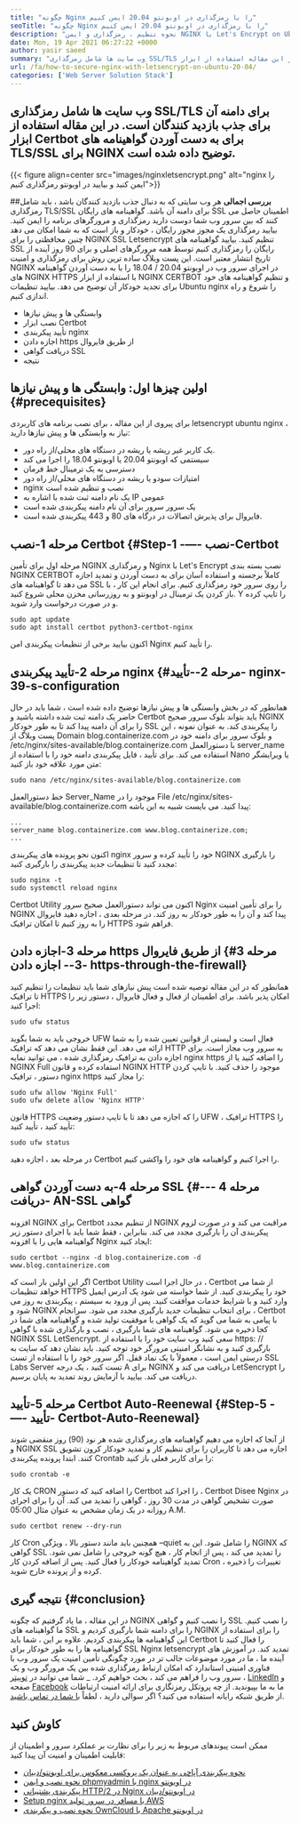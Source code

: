 ```yaml
---
title: "چگونه Nginx را با رمزگذاری در اوبونتو 20.04 ایمن کنیم" 
seoTitle: "چگونه Nginx را با رمزگذاری در اوبونتو 20.04 ایمن کنیم" 
description: "نحوه تنظیم ، رمزگذاری و ایمن NGINX با Let's Encrypt on Ubuntu. بیایید مشتری را رمزگذاری کنیم تا گواهینامه هایی را برای پیکربندی خودکار NGINX ایجاد کنیم." 
date: Mon, 19 Apr 2021 06:27:22 +0000
author: yasir saeed
summary: "وب سایت ها شامل رمزگذاری SSL/TLS برای دامنه آن برای جذب بازدید کنندگان هستند. در این مقاله استفاده از ابزار Certbot برای به دست آوردن گواهینامه های TLS/SSL برای NGINX توضیح داده شده است." 
url: /fa/how-to-secure-nginx-with-letsencrypt-on-ubuntu-20-04/
categories: ['Web Server Solution Stack']
---
```


## وب سایت ها شامل رمزگذاری SSL/TLS برای دامنه آن برای جذب بازدید کنندگان است. در این مقاله استفاده از ابزار Certbot برای به دست آوردن گواهینامه های TLS/SSL برای NGINX توضیح داده شده است.

{{< figure align=center src="images/nginxletsencrypt.png" alt="nginx را ایمن کنید و بیایید در اوبونتو رمزگذاری کنیم">}}


##**بررسی اجمالی**
هر وب سایتی که به دنبال جذب بازدید کنندگان باشد ، باید شامل رمزگذاری TLS/SSL برای دامنه آن باشد. گواهینامه های رایگان SSL اطمینان حاصل می کنند که بین سرور وب شما دوست دارید رمزگذاری و مرورگرهای برنامه را ایمن کنید. بیایید رمزگذاری یک مجوز مجوز رایگان ، خودکار و باز است که به شما امکان می دهد چنین محافظتی را برای NGINX SSL Letsencrypt تنظیم کنید. بیایید گواهینامه های SSL رایگان را رمزگذاری کنیم توسط همه مرورگرهای اصلی و برای 90 روز آینده از تاریخ انتشار معتبر است.
این پست وبلاگ ساده ترین روش برای رمزگذاری و امنیت NGINX در اجرای سرور وب در اوبونتو 20.04 / 18.04 را با به دست آوردن گواهینامه های NGINX HTTPS با استفاده از ابزار NGINX CERTBOT و تنظیم گواهینامه های خود برای تجدید خودکار آن توضیح می دهد. بیایید تنظیمات Ubuntu nginx را شروع و راه اندازی کنیم.
  * وابستگی ها و پیش نیازها
  * نصب ابزار Certbot
  * تأیید پیکربندی nginx
  * اجازه دادن https از طریق فایروال
  * دریافت گواهی SSL
  * نتیجه

## اولین چیزها اول: وابستگی ها و پیش نیازها   {#precequisites}
برای پیروی از این مقاله ، برای نصب برنامه های کاربردی letsencrypt ubuntu nginx ، نیاز به وابستگی ها و پیش نیازها دارید:
  * یک کاربر غیر ریشه یا ریشه در دستگاه های محلی/از راه دور.
  * سیستمی که اوبونتو 20.04 یا اوبونتو 18.04 را اجرا می کند
  * دسترسی به یک ترمینال خط فرمان
  * امتیازات سودو یا ریشه در دستگاه های محلی/از راه دور
  * nginx نصب و تنظیم شده است
  * یک نام دامنه ثبت شده با اشاره به IP عمومی
  * یک سرور سرور برای آن نام دامنه پیکربندی شده است
  * فایروال برای پذیرش اتصالات در درگاه های 80 و 443 پیکربندی شده است.

## مرحله 1-نصب Certbot   {#Step-1 -—- نصب-Certbot
مرحله اول برای تأمین NGINX و رمزگذاری Nginx با Let's Encrypt نصب بسته بندی NGINX CERTBOT کاملاً برجسته و استفاده آسان برای به دست آوردن و تمدید اجازه می دهد تا گواهینامه های SSL را روی سرور خود رمزگذاری کنیم. برای انجام این کار ، با باز کردن یک ترمینال در اوبونتو و به روزرسانی مخزن محلی شروع کنید. Y را تایپ کرده و در صورت درخواست وارد شوید.
```
sudo apt update
sudo apt install certbot python3-certbot-nginx

```
اکنون بیایید برخی از تنظیمات پیکربندی امن Nginx را تأیید کنیم.

## مرحله 2-تأیید پیکربندی nginx   {#مرحله 2--تأیید- nginx-39-s-configuration
همانطور که در بخش وابستگی ها و پیش نیازها توضیح داده شده است ، شما باید در حال حاضر یک دامنه ثبت شده داشته باشید و Certbot باید بتواند بلوک سرور صحیح NGINX را برای آن دامنه پیدا کند تا به طور خودکار SSL را پیکربندی کند. به عنوان نمونه ، این پست وبلاگ از Domain blog.containerize.com و بلوک سرور برای دامنه خود در /etc/nginx/sites-available/blog.containerize.com با دستورالعمل server_name استفاده می کند.
برای تأیید ، فایل پیکربندی دامنه خود را با استفاده از Nano یا ویرایشگر متن مورد علاقه خود باز کنید:
```
sudo nano /etc/nginx/sites-available/blog.containerize.com

```
خط دستورالعمل Server_Name موجود را در File /etc/nginx/sites-available/blog.containerize.com پیدا کنید. می بایست شبیه به این باشه:
```
...
server_name blog.containerize.com www.blog.containerize.com;
...
```
اکنون نحو پرونده های پیکربندی nginx خود را تأیید کرده و سرور NGINX را بارگیری مجدد کنید تا تنظیمات جدید پیکربندی را بارگیری کنید:
```
sudo nginx -t
sudo systemctl reload nginx

```
Certbot Utility اکنون می تواند دستورالعمل صحیح سرور Nginx را برای تأمین امنیت NGINX پیدا کند و آن را به طور خودکار به روز کند. در مرحله بعدی ، اجازه دهید فایروال را به روز کنیم تا امکان ترافیک HTTPS فراهم شود.

## مرحله 3-اجازه دادن https از طریق فایروال   {#مرحله 3 -3-- اجازه دادن https-through-the-firewall}
همانطور که در این مقاله توصیه شده است پیش نیازهای شما باید تنظیمات را تنظیم کنید تا ترافیک HTTPS امکان پذیر باشد. برای اطمینان از فعال و فعال فایروال ، دستور زیر را اجرا کنید:
```
sudo ufw status

```
خروجی باید به شما بگوید UFW فعال است و لیستی از قوانین تعیین شده را به شما ارائه می دهد. این فقط نشان می دهد که ترافیک HTTP به سرور وب مجاز است. برای اجازه دادن به ترافیک رمزگذاری شده ، می توانید نمایه nginx https را اضافه کنید یا از NGINX Full استفاده کرده و قانون NGINX HTTP موجود را حذف کنید. با تایپ کردن دستور ، ترافیک nginx https را مجاز کنید:
```
sudo ufw allow 'Nginx Full'
sudo ufw delete allow 'Nginx HTTP'

```
قانون HTTPS را که اجازه می دهد تا با تایپ دستور وضعیت UFW ، ترافیک HTTPS را تأیید کنید ، تأیید کنید:
```
sudo ufw status

```
در مرحله بعد ، اجازه دهید Certbot را اجرا کنیم و گواهینامه های خود را واکشی کنیم.

## مرحله 4-به دست آوردن گواهی SSL   {#مرحله 4 --- دریافت- AN-SSL گواهی
افزونه NGINX برای Certbot از تنظیم مجدد NGINX مراقبت می کند و در صورت لزوم پیکربندی آن را بارگیری مجدد می کند. بنابراین ، فقط شما باید با اجرای دستور زیر گواهینامه هایی را با افزونه Nginx ایجاد کنید:
```
sudo certbot --nginx -d blog.containerize.com -d www.blog.containerize.com

```
اگر این اولین بار است که Certbot Utility در حال اجرا است ، Certbot از شما می خواهد تنظیمات HTTPS خود را پیکربندی کنید. از شما خواسته می شود یک آدرس ایمیل وارد کنید و با شرایط خدمات موافقت کنید. پس از ورود به سیستم ، پیکربندی به روز می شود و NGINX برای انتخاب تنظیمات جدید بارگیری مجدد می شود. سرانجام ، Certbot با پیامی به شما می گوید که یک گواهی با موفقیت تولید شده و گواهینامه های شما در کجا ذخیره می شود.
گواهینامه های شما بارگیری ، نصب و بارگذاری شده با گواهی NGINX SSL LetSencrypt. سعی کنید وب سایت خود را با استفاده از https: // بارگیری کنید و به نشانگر امنیتی مرورگر خود توجه کنید. باید نشان دهد که سایت به درستی ایمن است ، معمولاً با یک نماد قفل. اگر سرور خود را با استفاده از تست SSL Labs Server تست کنید ، یک درجه A برای NGINX دریافت می کند و LetSencrypt را دریافت می کند.
بیایید با آزمایش روند تمدید به پایان برسیم.

## مرحله 5-تأیید Certbot Auto-Reenewal   {#Step-5 -—- تأیید- Certbot-Auto-Reenewal}
از آنجا که اجازه می دهیم گواهینامه های رمزگذاری شده هر نود (90) روز منقضی شوند و NGINX SSL اجازه می دهد تا کاربران را برای تنظیم کار و تمدید خودکار کرون تشویق کنند. ابتدا پرونده پیکربندی Crontab را برای کاربر فعلی باز کنید:
```
sudo crontab -e
```
یک کار CRON را اضافه کنید که دستور Certbot را اجرا کند ، Certbot Disee Nginx در صورت تشخیص گواهی در مدت 30 روز ، گواهی را تمدید می کند. آن را برای اجرای روزانه در یک زمان مشخص به عنوان مثال 05:00 A.M.
```
sudo certbot renew --dry-run

```
کار Cron همچنین باید مانند دستور بالا ، ویژگی –quiet را شامل شود. این به NGINX که گواهی SSL را تمدید می کند ، پس از انجام کار ، هیچ گونه خروجی را شامل نمی شود. تمدید گواهینامه خودکار را فعال کنید. پس از اضافه کردن کار Cron ، تغییرات را ذخیره کرده و از پرونده خارج شوید.

## نتیجه گیری   {#conclusion}
در این مقاله ، ما یاد گرفتیم که چگونه NGINX را نصب کنیم و گواهی SSL را نصب کنیم. ما گواهینامه های SSL را برای دامنه شما بارگیری کردیم و NGINX را برای استفاده از این گواهینامه ها پیکربندی کردیم. علاوه بر این ، شما باید Certbot را فعال کنید تا گواهینامه ها را به طور خودکار برای SSL Nginx letsencrypt تمدید کند. در آموزش های آینده ما ، ما در مورد موضوعات جالب تر در مورد چگونگی تأمین امنیت یک سرور وب با فناوری امنیتی استاندارد که امکان ارتباط رمزگذاری شده بین یک مرورگر وب و یک سرور وب را فراهم می کند ، بحث خواهیم کرد.
_ شما می توانید در [توییتر][1] ، [LinkedIn][2] و صفحه [Facebook][3] ما به ما بپیوندید. از چه پروتکل رمزنگاری برای ارائه امنیت ارتباطات از طریق شبکه رایانه استفاده می کنید؟ اگر سوالی دارید ، لطفاً [با شما در تماس باشید][4].

## کاوش کنید
ممکن است پیوندهای مربوط به زیر را برای نظارت بر عملکرد سرور و اطمینان از قابلیت اطمینان و امنیت آن پیدا کنید:
  * [نحوه پیکربندی آپاچی به عنوان یک پروکسی معکوس برای اوبونتو/دبیان][5]
  * [نحوه نصب و ایمن phpmyadmin با nginx در اوبونتو][6]
  * [پیکربندی پشتیبانی HTTP/2 در Nginx در اوبونتو/دبیان][7]
  * [Setup nginx با مسافر در سرور تولید AWS][8]
  * [نحوه نصب و پیکربندی OwnCloud با Apache در اوبونتو][9]

  
[1]: https://twitter.com/containerize_co
[2]: https://www.linkedin.com/company/containerize/
[3]: http://facebook.com/containerize
[4]: mailto:yasir.saeed@aspose.com
[5]: https://blog.containerize.com/web-server-solution-stack/how-to-configure-apache-as-a-reverse-proxy-for-ubuntudebian/
[6]: https://blog.containerize.com/web-server-solution-stack/how-to-install-and-secure-phpmyadmin-with-nginx-on-ubuntu/
[7]: https://blog.containerize.com/web-server-solution-stack/how-to-configure-http2-support-in-nginx-on-ubuntudebian/
[8]: https://blog.containerize.com/web-server-solution-stack/how-to-setup-nginx-with-passenger-on-aws-production-server/
[9]: https://blog.containerize.com/backup-and-sync-software/how-to-install-and-configure-owncloud-with-apache-on-ubuntu/
